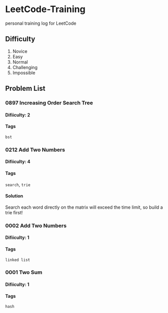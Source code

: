 # LeetCode-Training
personal training log for LeetCode

## Difficulty
1. Novice
2. Easy
3. Normal
4. Challenging
5. Impossible

## Problem List

### 0897 Increasing Order Search Tree
#### Difiiculty: 2
#### Tags
`bst`

### 0212 Add Two Numbers
#### Difiiculty: 4
#### Tags
`search`, `trie`
#### Solution
Search each word directly on the matrix will exceed the time limit, so build a trie first!

### 0002 Add Two Numbers
#### Difiiculty: 1
#### Tags
`linked list`

### 0001 Two Sum
#### Difiiculty: 1
#### Tags
`hash`

